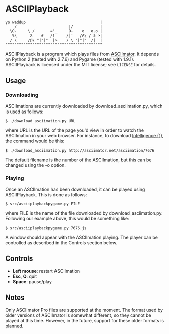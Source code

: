 # ASCIIPlayback

    yo waddup                                 |
        /                       |/            |
      \O-     \ /       ='_     O-    o   o.o |
       %\      X    #   /!     /|'   /A\ / a >|
      / \     /@\ "|"|"  |>    / \ "|"|"  /|  |
    """""""""""""""""""""""""""""""""""""""""""

ASCIIPlayback is a program which plays files from
[ASCIImator](http://asciimator.net/).  It depends on Python 2 (tested with
2.7.6) and Pygame (tested with 1.9.1).  ASCIIPlayback is licensed under the MIT
license; see `LICENSE` for details.

## Usage

### Downloading

ASCIImations are currently downloaded by download\_asciimation.py, which is
used as follows:

    $ ./download_asciimation.py URL

where URL is the URL of the page you'd view in order to watch the ASCIImation
in your web browser.  For instance, to download
[Intelligence (1)](http://asciimator.net/asciimation/7676), the command would
be this:

    $ ./download_asciimation.py http://asciimator.net/asciimation/7676

The default filename is the number of the ASCIImation, but this can be changed
using the -o option.

### Playing

Once an ASCIImation has been downloaded, it can be played using ASCIIPlayback.
This is done as follows:

    $ src/asciiplaybackpygame.py FILE

where FILE is the name of the file downloaded by download\_asciimation.py.
Following our example above, this would be something like:

    $ src/asciiplaybackpygame.py 7676.js

A window should appear with the ASCIImation playing.  The player can be
controlled as described in the Controls section below.

## Controls

* **Left mouse**: restart ASCIImation
* **Esc**, **Q**: quit
* **Space**: pause/play

## Notes

Only ASCIImator Pro files are supported at the moment.  The format used by
older versions of ASCIImator is somewhat different, so they cannot be played at
this time.  However, in the future, support for these older formats is planned.
